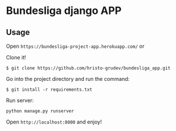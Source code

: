 # Bundesliga django APP

## Usage

Open `https://bundesliga-project-app.herokuapp.com/` or

Clone it!

```
$ git clone https://github.com/hristo-grudev/bundesliga_app.git
```

Go into the project directory and run the command:

```
$ git install -r requirements.txt
```

Run server:

```
python manage.py runserver
```

Open `http://localhost:8000` and enjoy!
